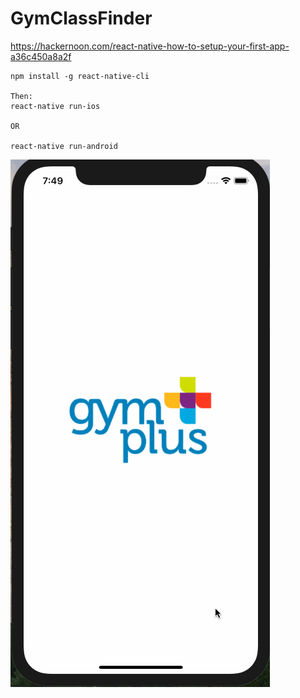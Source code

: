 # GymClassFinder

https://hackernoon.com/react-native-how-to-setup-your-first-app-a36c450a8a2f

```
npm install -g react-native-cli

Then:
react-native run-ios

OR

react-native run-android
```
![Alt text](docs/iphone.gif?raw=true "iPhone Emulator")
